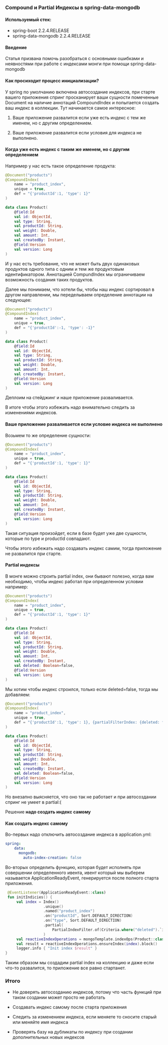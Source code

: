### Compound и Partial Индексы в spring-data-mongodb

#### Используемый стек:
* spring-boot 2.2.4.RELEASE
* spring-data-mongodb 2.2.4.RELEASE

#### Введение
Статья призвана помочь разобраться с основными ошибками и неявностями при работе
с индексами монги при помощи spring-data-mongodb

#### Как просиходит процесс инициализации?

У spring по умолчанию включена автосоздание индексов, при старте вашего приложения
спринг просканирует ваши сущности помеченные Document на наличие аннотаций CompoundIndex
и попытается создать ваш индекс в коллекции. Тут начинается самое интересное:
1) Ваше приложение развалится если уже есть индекс с тем же именем, но с другим определением.

2) Ваше приложение развалится если условия для индекса не выполнено.

#### Когда уже есть индекс с таким же именем, но с другим определением
Например у нас есть такое определение продукта:
```kotlin
@Document("products")
@CompoundIndex(
    name = "product_index",
    unique = true,
    def = "{'productId':1, 'type': 1}"
)

data class Product(
    @field:Id
    val id: ObjectId,
    val type: String,
    val productId: String,
    val weight: Double,
    val amount: Int,
    val createdBy: Instant,
    @field:Version
    val version: Long
)
```
И у нас есть требование, что не может быть двух одинаковых продуктов
одного типа с одним и тем же продуктовым идентификатором. Аннотацией CompundIndex
мы ограничиваем возможность создания таких продуктов.

Далее мы понимаем, что хотели бы, чтобы наш индекс сортировал в другом направлении,
мы переделываем определение аннотации на следующее:
```kotlin
@Document("products")
@CompoundIndex(
    name = "product_index",
    unique = true,
    def = "{'productId':-1, 'type': -1}"
)

data class Product(
    @field:Id
    val id: ObjectId,
    val type: String,
    val productId: String,
    val weight: Double,
    val amount: Int,
    val createdBy: Instant,
    @field:Version
    val version: Long
)
```
Деплоим на стейджинг и наше приложение разваливается.

В итоге чтобы этого избежать надо внимательно следить за изменениями индексов.

#### Ваше приложение разваливается если условие индекса не выполнено

Возьмем то же определение сущности:
```kotlin
@Document("products")
@CompoundIndex(
    name = "product_index",
    unique = true,
    def = "{'productId':1, 'type': 1}"
)

data class Product(
    @field:Id
    val id: ObjectId,
    val type: String,
    val productId: String,
    val weight: Double,
    val amount: Int,
    val createdBy: Instant,
    @field:Version
    val version: Long
)
```

Такая ситуация произойдет, если в базе будет уже две сущности, которые по type и productId совпадают.

Чтобы этого избежать надо создавать индекс самим, тогда приложение не развалится при старте.

#### Partial индексы
В монге можно строить partial index, они бывают полезно, когда вам необходимо, чтобы индекс работал при определенном условии
например:
```kotlin
@Document("products")
@CompoundIndex(
    name = "product_index",
    unique = true,
    def = "{'productId':1, 'type': 1}"
)

data class Product(
    @field:Id
    val id: ObjectId,
    val type: String,
    val productId: String,
    val weight: Double,
    val amount: Int,
    val createdBy: Instant,
    val deleted: Boolean=false,
    @field:Version
    val version: Long
)
```

Мы хотим чтобы индекс строился, только если deleted=false, тогда мы добавляем:
```kotlin
@Document("products")
@CompoundIndex(
    name = "product_index",
    unique = true,
    def = "{'productId':1, 'type': 1}, {partialFilterIndex: {deleted: false}}"
)

data class Product(
    @field:Id
    val id: ObjectId,
    val type: String,
    val productId: String,
    val weight: Double,
    val amount: Int,
    val createdBy: Instant,
    val deleted: Boolean=false,
    @field:Version
    val version: Long
)
```
Но внезапно выясняется, что оно так не работает и при автосоздании спринг не умеет в partial:(

Решение **надо создать индекс самому**

#### Как создать индекс самому

Во-первых надо отключить автосоздание индекса в application.yml:
```yaml
spring:
    data:
      mongodb:
        auto-index-creation: false
```

Во-вторых определить функцию, которая будет исполнять при совершении определенного ивента,
ивент который мы выберем называется ApplicationReadyEvent, генерируется после полного старта приложения.

```kotlin
 @EventListener(ApplicationReadyEvent::class)
 fun initIndicies() {
     val index = Index()
                 .unique()
                 .named("product_index")
                 .on("productId", Sort.DEFAULT_DIRECTION)
                 .on("type", Sort.DEFAULT_DIRECTION)
                 .partial(
                     PartialIndexFilter.of(Criteria.where("deleted").`is`(false))
                 )
     val reactiveIndexOperations = mongoTemplate.indexOps(Product::class.java)
     val result = reactiveIndexOperations.ensureIndex(index).block()
     logger.info { "Init index $result" }
}
```
Таким образом мы создадим partial index на коллекцию и даже если что-то развалится, то приложение все равно стартанет.

### Итого

* Не доверять автосозданию индексов, потому что часть функций при таком создании может просто не работать

* Создавать индекс самому после старта приложения

* Следить за изменением индекса, если меняете то сносите старый или меняйте имя индекса
 
* Проверять базу на дубликаты по индексу при создании дополнительных новых индексов
